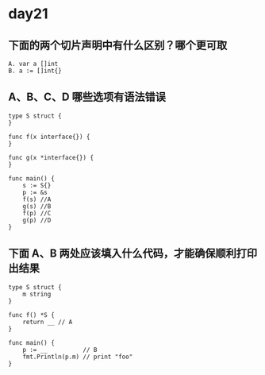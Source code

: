 # day21

## 下面的两个切片声明中有什么区别？哪个更可取

```text
A. var a []int
B. a := []int{}
```

## A、B、C、D 哪些选项有语法错误

```golang
type S struct {
}

func f(x interface{}) {
}

func g(x *interface{}) {
}

func main() {
    s := S{}
    p := &s
    f(s) //A
    g(s) //B
    f(p) //C
    g(p) //D
}
```

## 下面 A、B 两处应该填入什么代码，才能确保顺利打印出结果

```golang
type S struct {
    m string
}

func f() *S {
    return __ // A
}

func main() {
    p := __          // B
    fmt.Println(p.m) // print "foo"
}
```
